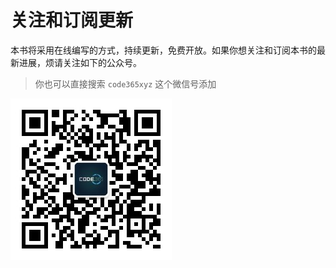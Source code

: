 # 关注和订阅更新

本书将采用在线编写的方式，持续更新，免费开放。如果你想关注和订阅本书的最新进展，烦请关注如下的公众号。

> 你也可以直接搜索 `code365xyz` 这个微信号添加

![                  &#x516C;&#x4F17;&#x53F7;&#x4E8C;&#x7EF4;&#x7801;](.gitbook/assets/code365-qrcode.jpg)



